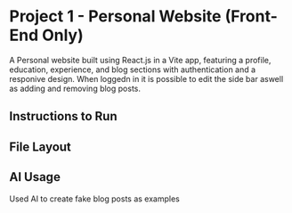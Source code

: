 # Project 1 - Personal Website (Front-End Only) 

A Personal website built using React.js in a Vite app, featuring a profile, education, experience, and blog sections with authentication and a responive design. When loggedn in it is possible to edit the side bar aswell as adding and removing blog posts.

## Instructions to Run

## File Layout

## AI Usage

Used AI to create fake blog posts as examples
